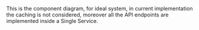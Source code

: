 This is the component diagram, for ideal system, in current implementation the caching is not considered, moreover all the API endpoints are implemented inside a Single Service.
